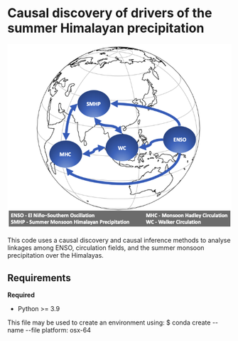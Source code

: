 # Causal discovery of drivers of the summer Himalayan precipitation

![causal diagram](plots/causal_diagram.png)

This code uses a causal discovery and causal inference methods to analyse linkages among ENSO, circulation fields, and the summer monsoon precipitation over the Himalayas.

Requirements
------------
**Required**
* Python >= 3.9

This file may be used to create an environment using:
    $ conda create --name <env> --file <this file>
platform: osx-64